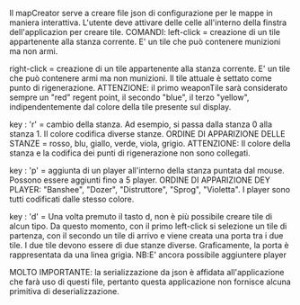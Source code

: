 Il mapCreator serve a creare file json di configurazione per le mappe in maniera interattiva.
L'utente deve attivare delle celle all'interno della finstra dell'applicazion per creare tile.
COMANDI:
left-click = creazione di un tile appartenente alla stanza corrente. E' un tile che può contenere munizioni ma non armi.

right-click = creazione di un tile appartenente alla stanza corrente. E' un tile che può contenere armi ma non munizioni. Il tile attuale è   settato come punto di rigenerazione. ATTENZIONE: il primo weaponTile sarà considerato sempre un "red" regent point, il secondo "blue", il terzo "yellow", indipendentemente dal colore della tile presente sul display.

key : 'r' = cambio della stanza. Ad esempio, si passa dalla stanza 0 alla stanza 1. Il colore codifica diverse stanze.
ORDINE DI APPARIZIONE DELLE STANZE = rosso, blu, giallo, verde, viola, grigio.
ATTENZIONE: Il colore della stanza e la codifica dei punti di rigenerazione non sono collegati.

key : 'p' = aggiunta di un player all'interno della stanza puntata dal mouse. Possono essere aggiunti fino a 5 player.
ORDINE DI APPARIZIONE DEY PLAYER: "Banshee", "Dozer", "Distruttore", "Sprog", "Violetta". I player sono tutti codificati dalle stesso colore.

key : 'd' = Una volta premuto il tasto d, non è più possibile creare tile di alcun tipo. Da questo momento, con il primo left-click si selezione un tile di partenza, con il secondo un tile di arrivo e viene creata una porta tra i due tile. I due tile devono essere di due stanze diverse. Graficamente, la porta è rappresentata da una linea grigia.
NB:E' ancora possibile aggiuntere player

MOLTO IMPORTANTE: la serializzazione da json è affidata all'applicazione che farà uso di questi file, pertanto questa applicazione non fornisce alcuna primitiva di deserializzazione.
